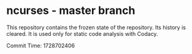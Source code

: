 # ncurses - master branch

This repository contains the frozen state of the repository.
Its history is cleared. It is used only for static code
analysis with Codacy.

Commit Time: 1728702406